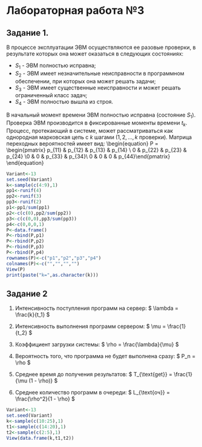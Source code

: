 # Лабораторная работа №3

## Задание 1.
В процессе эксплуатации ЭВМ осуществляются ее разовые проверки, в результате которых она может оказаться в следующих состояниях:
- $S_1$ - ЭВМ полностью исправна;
- $S_2$ - ЭВМ имеет незначительные неисправности в программном обеспечении, при которых она может решать задачи;
- $S_3$ - ЭВМ имеет существенные неисправности и может решать ограниченный класс задач;
- $S_4$ - ЭВМ полностью вышла из строя.

В начальный момент времени ЭВМ полностью исправна (состояние $S_1$). Проверка ЭВМ производится в фиксированные моменты времени $t_k$. Процесс, протекающий в системе, может рассматриваться как однородная марковская цепь с $k$ шагами ($1, 2,\ldots, k$ проверки). Матрица переходных вероятностей имеет вид:
\begin{equation}
P = \begin{pmatrix} p_{11} & p_{12} & p_{13} & p_{14} \\ 0 & p_{22} & p_{23} & p_{24} \\0 & 0 & p_{33} & p_{34}\\ 0 & 0 & 0 & p_{44}\end{pmatrix}
\end{equation}

```R
Variant<-13
set.seed(Variant)
k<-sample(c(4:9),1)
pp1<-runif(4)
pp2<-runif(3)
pp3<-runif(2)
p1<-pp1/sum(pp1)
p2<-c(c(0),pp2/sum(pp2))
p3<-c(c(0,0),pp3/sum(pp3))
p4<-c(0,0,0,1)
P<-data.frame()
P<-rbind(P,p1)
P<-rbind(P,p2)
P<-rbind(P,p3)
P<-rbind(P,p4)
rownames(P)<-c("p1","p2","p3","p4")
colnames(P)<-c("","","","")
View(P)
print(paste("k=",as.character(k)))
```

## Задание 2

1. Интенсивность поступления программ на сервер:
   $
   \lambda = \frac{k}{t_1}
   $

2. Интенсивность выполнения программ сервером:
   $
   \mu = \frac{1}{t_2}
   $

3. Коэффициент загрузки системы:
   $
   \rho = \frac{\lambda}{\mu}
   $

4. Вероятность того, что программа не будет выполнена сразу:
   $
   P_n = \rho
   $

5. Среднее время до получения результатов:
   $
   T_{\text{get}} = \frac{1}{\mu (1 - \rho)}
   $

6. Среднее количество программ в очереди:
   $
   L_{\text{оч}} = \frac{\rho^2}{1 - \rho}
   $

```R
Variant<-13
set.seed(Variant)
k<-sample(c(10:25),1)
t1<-sample(c(14:20),1)
t2<-sample(c(2:5),1)
View(data.frame(k,t1,t2))
```
